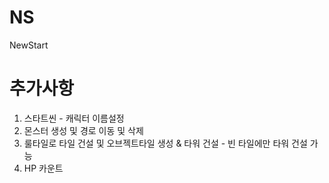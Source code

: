 # NS
NewStart

# 추가사항
1. 스타트씬 - 캐릭터 이름설정
2. 몬스터 생성 및 경로 이동 및 삭제
3. 룰타일로 타일 건설 및 오브젝트타일 생성 & 타워 건설 - 빈 타일에만 타워 건설 가능
4. HP 카운트
   
